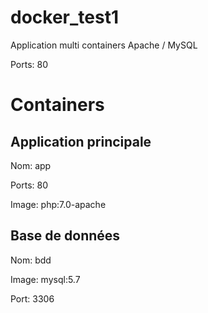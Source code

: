 # docker_test1
Application multi containers Apache / MySQL

Ports: 80

# Containers

## Application principale
Nom: app

Ports: 80

Image: php:7.0-apache

## Base de données
Nom: bdd

Image: mysql:5.7

Port: 3306
